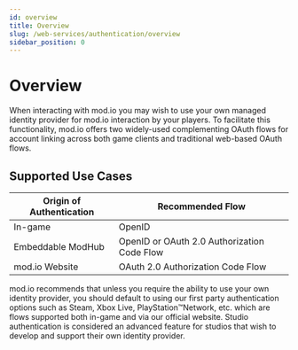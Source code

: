 ```yaml
---
id: overview
title: Overview
slug: /web-services/authentication/overview
sidebar_position: 0
---
```


# Overview

When interacting with mod.io you may wish to use your own managed identity provider for mod.io interaction by your players. To facilitate this functionality, mod.io offers two widely-used complementing OAuth flows for account linking across both game clients and traditional web-based OAuth flows.

## Supported Use Cases

| **Origin of Authentication** | **Recommended Flow**                        |
| ---------------------------- | ------------------------------------------- |
| In-game                      | OpenID                                      |
| Embeddable ModHub            | OpenID or OAuth 2.0 Authorization Code Flow |
| mod.io Website               | OAuth 2.0 Authorization Code Flow           |

mod.io recommends that unless you require the ability to use your own identity provider, you should default to using our first party authentication options such as Steam, Xbox Live, PlayStation&trade;Network, etc. which are flows supported both in-game and via our official website. Studio authentication is considered an advanced feature for studios that wish to develop and support their own identity provider.